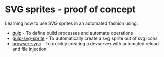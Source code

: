# SVG sprites - proof of concept
Learning how to use SVG sprites in an automated fashion using:

- [gulp](https://github.com/gulpjs/gulp) - To define build processes and automate operations
- [gulp-svg-sprite](https://github.com/jkphl/gulp-svg-sprite) - To automatically create a svg sprite out of svg icons
- [browser-sync](https://www.browsersync.io/docs/gulp/) - To quickly creating a devserver with automated reload and file injection


